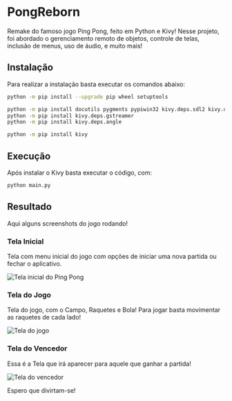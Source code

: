 
# PongReborn

Remake do famoso jogo Ping Pong, feito em Python e Kivy! 
Nesse projeto, foi abordado o gerenciamento remoto de objetos, controle de telas, inclusão de menus, uso de áudio, e muito mais!

## Instalação

Para realizar a instalação basta executar os comandos abaixo:

```sh
python -m pip install --upgrade pip wheel setuptools
```

```sh
python -m pip install docutils pygments pypiwin32 kivy.deps.sdl2 kivy.deps.glew
python -m pip install kivy.deps.gstreamer
python -m pip install kivy.deps.angle
```

```sh
python -m pip install kivy
```


## Execução

Após instalar o Kivy basta executar o código, com:

```sh
python main.py
```

## Resultado

Aqui alguns screenshots do jogo rodando!

### Tela Inicial

Tela com menu inicial do jogo com opções de iniciar uma nova partida ou fechar o aplicativo.

![Tela inicial do Ping Pong]()

### Tela do Jogo

Tela do jogo, com o Campo, Raquetes e Bola! Para jogar basta movimentar as raquetes de cada lado! 

![Tela do jogo]()

### Tela do Vencedor

Essa é a Tela que irá aparecer para aquele que ganhar a partida!

![Tela do vencedor]()

Espero que divirtam-se!
